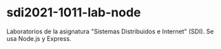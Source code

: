 # sdi2021-1011-lab-node
Laboratorios de la asignatura "Sistemas Distribuidos e Internet" (SDI). Se usa Node.js y Express. 
